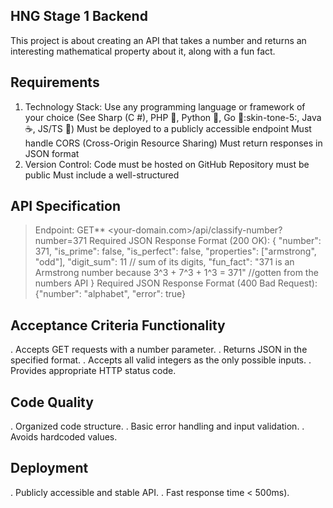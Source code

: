 ## HNG Stage 1 Backend

This project is about creating an API that takes a number and returns an interesting mathematical property about it, along with a fun fact.

## Requirements
1. Technology Stack:
   Use any programming language or framework of your choice (See Sharp (C #), PHP :elephant:, Python :snake:, Go :runner::skin-tone-5:, Java :coffee:, JS/TS :nauseated_face:)
   Must be deployed to a publicly accessible endpoint
   Must handle CORS (Cross-Origin Resource Sharing)
   Must return responses in JSON format
2. Version Control:
   Code must be hosted on GitHub
   Repository must be public
   Must include a well-structured

## API Specification
> Endpoint: GET** <your-domain.com>/api/classify-number?number=371
> Required JSON Response Format (200 OK):
  { "number": 371, "is_prime": false, "is_perfect": false, "properties": ["armstrong", "odd"], "digit_sum": 11 // sum of its digits, "fun_fact": "371 is an Armstrong number because 3^3 + 7^3 + 1^3 = 371" //gotten from the numbers API } 
> Required JSON Response Format (400 Bad Request):
  {"number": "alphabet", "error": true}

## Acceptance Criteria Functionality
. Accepts GET requests with a number parameter.
. Returns JSON in the specified format.
. Accepts all valid integers as the only possible inputs.
. Provides appropriate HTTP status code.

## Code Quality
. Organized code structure.
. Basic error handling and input validation.
. Avoids hardcoded values.

## Deployment
. Publicly accessible and stable API.
. Fast response time < 500ms).
